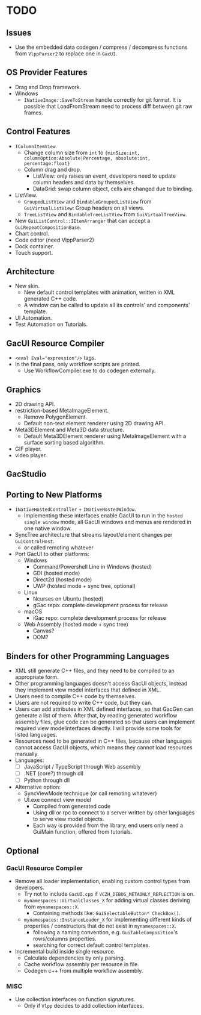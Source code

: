 # TODO

## Issues

- Use the embedded data codegen / compress / decompress functions from `VlppParser2` to replace one in `GacUI`.

## OS Provider Features

- Drag and Drop framework.
- Windows
  - `INativeImage::SaveToStream` handle correctly for git format. It is possible that LoadFromStream need to process diff between git raw frames.

## Control Features

- `IColumnItemView`.
  - Change column size from `int` to `{minSize:int, columnOption:Absolute|Percentage, absolute:int, percentage:float}`
  - Column drag and drop.
    - ListView: only raises an event, developers need to update column headers and data by themselves.
    - DataGrid: swap column object, cells are changed due to binding.
- ListView.
  - `GroupedListView` and `BindableGroupedListView` from `GuiVirtualListView`: Group headers on all views.
  - `TreeListView` and `BindableTreeListView` from `GuiVirtualTreeView`.
- New `GuiListControl::IItemArranger` that can accept a `GuiRepeatCompositionBase`.
- Chart control.
- Code editor (need VlppParser2)
- Dock container.
- Touch support.

## Architecture

- New skin.
  - New default control templates with animation, written in XML generated C++ code.
  - A window can be called to update all its controls' and components' template.
- UI Automation.
- Test Automation on Tutorials.

## GacUI Resource Compiler

- `<eval Eval="expression"/>` tags.
- In the final pass, only workflow scripts are printed.
  - Use WorkflowCompiler.exe to do codegen externally.

## Graphics

- 2D drawing API.
- restriction-based MetaImageElement.
  - Remove PolygonElement.
  - Default non-text element renderer using 2D drawing API.
- Meta3DElement and Meta3D data structure.
  - Default Meta3DElement renderer using MetaImageElement with a surface sorting based algorithm.
- GIF player.
- video player.

## GacStudio

## Porting to New Platforms

- `INativeHostedController` + `INativeHostedWindow`.
  - Implementing these interfaces enable GacUI to run in the `hosted single window` mode, all GacUI windows and menus are rendered in one native window.
- SyncTree architecture that streams layout/element changes per `GuiControlHost`.
  - or called remoting whatever
- Port GacUI to other platforms:
  - Windows
    - Command/Powershell Line in Windows (hosted)
    - GDI (hosted mode)
    - Direct2d (hosted mode)
    - UWP (hosted mode + sync tree, optional)
  - Linux
    - Ncurses on Ubuntu (hosted)
    - gGac repo: complete development process for release
  - macOS
    - iGac repo: complete development process for release
  - Web Assembly (hosted mode + sync tree)
    - Canvas?
    - DOM?

## Binders for other Programming Languages

- XML still generate C++ files, and they need to be compiled to an appropriate form.
- Other programming languages doesn't access GacUI objects, instead they implement view model interfaces that defined in XML.
- Users need to compile C++ code by themselves.
- Users are not required to write C++ code, but they can.
- Users can add attributes in XML defined interfaces, so that GacGen can generate a list of them. After that, by reading generated workflow assembly files, glue code can be generated so that users can implement required view modelinterfaces directly. I will provide some tools for listed languages.
- Resources need to be generated in C++ files, because other languages cannot access GacUI objects, which means they cannot load resources manually.
- Languages:
  - [ ] JavaScript / TypeScript through Web assembly
  - [ ] .NET (core?) through dll
  - [ ] Python through dll
- Alternative option:
  - SyncViewMode technique (or call remoting whatever)
  - UI.exe connect view model
    - Compiled from generated code
    - Using dll or rpc to connect to a server written by other languages to serve view model objects.
    - Each way is provided from the library, end users only need a GuiMain function, offered from tutorials.

## Optional

### GacUI Resource Compiler

- Remove all loader implementation, enabling custom control types from developers.
  - Try not to include `GacUI.cpp` if `VCZH_DEBUG_METAONLY_REFLECTION` is on.
  - `mynamespaces::VirtualClasses_X` for adding virtual classes deriving from `mynamespaces::X`.
    - Containing methods like: `GuiSelectableButton* CheckBox()`.
  - `mynamespaces::InstanceLoader_X` for implementing different kinds of properties / constructors that do not exist in `mynamespaces::X`.
    - following a naming convention, e.g. `GuiTableComposition`'s rows/columns properties.
    - searching for correct default control templates.
- Incremental build inside single resource.
  -  Calculate dependencies by only parsing.
  -  Cache workflow assembly per resource in file.
  -  Codegen c++ from multiple workflow assembly.

### MISC

- Use collection interfaces on function signatures.
  - Only if `Vlpp` decides to add collection interfaces.

